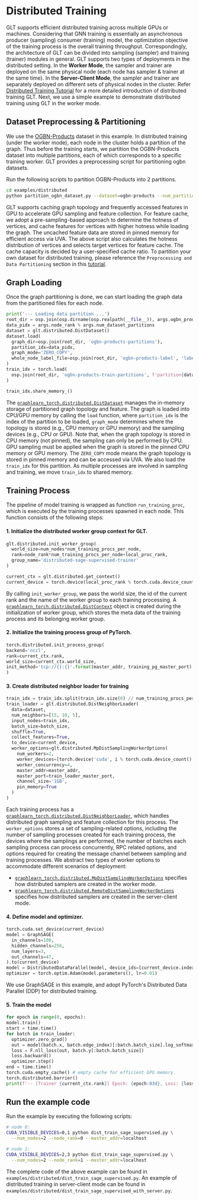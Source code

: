 # Distributed Training

GLT supports efficient distributed training across multiple
GPUs or machines. Considering that GNN training is essentially
an asynchronous producer (sampling) consumer (training) model, the optimization
objective of the training process is the overall training throughput.
Correspondingly, the architecture of GLT can be divided into sampling
(sampler) and training (trainer) modules in general. GLT supports
two types of deployments in the distributed setting. In the **Worker Mode**,
the sampler and trainer are deployed on the same physical node (each node has
sampler & trainer at the same time). In the **Server-Client Mode**, the sampler
and trainer are separately deployed on different sets of physical nodes in
the cluster. Refer [Distributed Training Tutorial](../tutorial/dist.md) for
a more detailed introduction of distributed training GLT. Next, we use a
simple example to demonstrate distributed training using GLT in the worker mode.


## Dataset Preprocessing & Partitioning

We use the [OGBN-Products](https://ogb.stanford.edu/docs/nodeprop/#ogbn-products) dataset
in this example. In distributed training (under the worker mode), each node in the cluster
holds a partition of the graph. Thus before the training starts, we partition the OGBN-Products
dataset into multiple partitions, each of which corresponds to a specific training worker.
GLT provides a preprocessing script for partitioning ogbn datasets.

Run the following scripts to partition OGBN-Products into 2 partitions.

```bash
cd examples/distributed
python partition_ogbn_dataset.py --dataset=ogbn-products --num_partitions=2
```

GLT supports caching graph topology and frequently accessed features
in GPU to accelerate GPU sampling and feature collection. For feature cache, we adopt a
pre-sampling-based approach to determine the hotness of vertices, and cache features for
vertices with higher hotness while loading the graph. The uncached feature data are stored in
pinned memory for efficient access via UVA. The above script also calculates
the hotness distribution of vertices and selects target vertices for feature cache. The cache capacity
is decided by a user-specified cache ratio. To partition your own dataset for distributed training,
please reference the ``Preprocessing and Data Partitioning`` section in this [tutorial](../tutorial/dist.md).

## Graph Loading
Once the graph partitioning is done, we can start loading the graph data from the
partitioned files for each node.

```python
print('--- Loading data partition ...')
root_dir = osp.join(osp.dirname(osp.realpath(__file__)), args.ogbn_products_root_dir)
data_pidx = args.node_rank % args.num_dataset_partitions
dataset = glt.distributed.DistDataset()
dataset.load(
  graph_dir=osp.join(root_dir, 'ogbn-products-partitions'),
  partition_idx=data_pidx,
  graph_mode='ZERO_COPY',
  whole_node_label_file=osp.join(root_dir, 'ogbn-products-label', 'label.pt')
)
train_idx = torch.load(
  osp.join(root_dir, 'ogbn-products-train-partitions', f'partition{data_pidx}.pt')
)

train_idx.share_memory_()
```

The [`graphlearn_torch.distributed.DistDataset`](graphlearn_torch.distributed.DistDataset)
manages the in-memory storage of partitioned graph topology and feature. The graph is loaded
into CPU/GPU memory by calling the ``load`` function, where ``partition_idx`` is the
index of the partition to be loaded, ``graph_mode`` determines where the topology is stored
(e.g., CPU memory or GPU memory) and the sampling devices (e.g., CPU or GPU). Note that, when the
graph topology is stored in CPU memory (not pinned), the sampling can only be performed by CPU. GPU sampling
must be applied when the graph is stored in the pinned CPU memory or GPU memory. The ``ZERO_COPY`` mode means
the graph topology is stored in pinned memory and can be accessed via UVA. We also load the ``train_idx`` for this partition. As multiple processes are involved in sampling and training, we move
``train_idx`` to shared memory.


## Training Process

The pipeline of model training is wrapped as function ``run_training_proc``, which is executed by
the training processes spawned in each node. This function consists of the following steps:

#### 1. Initialize the distributed worker group context for GLT.

```python
glt.distributed.init_worker_group(
  world_size=num_nodes*num_training_procs_per_node,
  rank=node_rank*num_training_procs_per_node+local_proc_rank,
  group_name='distributed-sage-supervised-trainer'
)

current_ctx = glt.distributed.get_context()
current_device = torch.device(local_proc_rank % torch.cuda.device_count())
```
By calling ``init_worker_group``, we pass the world size, the id of the current rank and
the name of the worker group to each training processing.
A [`graphlearn_torch.distributed.DistContext`](graphlearn_torch.distributed.DistContext)
object is created during the initialization of worker group, which stores the meta data of
the training process and its belonging worker group.

#### 2. Initialize the training process group of PyTorch.

```python
torch.distributed.init_process_group(
backend='nccl',
rank=current_ctx.rank,
world_size=current_ctx.world_size,
init_method='tcp://{}:{}'.format(master_addr, training_pg_master_port)
)
```

#### 3. Create distributed neighbor loader for training

```python
train_idx = train_idx.split(train_idx.size(0) // num_training_procs_per_node)[local_proc_rank]
train_loader = glt.distributed.DistNeighborLoader(
  data=dataset,
  num_neighbors=[15, 10, 5],
  input_nodes=train_idx,
  batch_size=batch_size,
  shuffle=True,
  collect_features=True,
  to_device=current_device,
  worker_options=glt.distributed.MpDistSamplingWorkerOptions(
    num_workers=2,
    worker_devices=[torch.device('cuda', i % torch.cuda.device_count() for i in range(2))]
    worker_concurrency=4,
    master_addr=master_addr,
    master_port=train_loader_master_port,
    channel_size='1GB',
    pin_memory=True
  )
)
```
Each training process has a [`graphlearn_torch.distributed.DistNeighborLoader`](graphlearn_torch.distributed.DistNeighborLoader),
which handles distributed graph sampling and feature collection for this process.
The ``worker_options`` stores a set of sampling-related options, including the number of
sampling processes created for each training process, the devices where the samplings are
performed, the number of batches each sampling process can process concurrently,
RPC related options, and options required for creating the message channel between sampling and training processes.
We abstract two types of worker options to accommodate different scenarios of deployment:
* [`graphlearn_torch.distributed.MpDistSamplingWorkerOptions`](graphlearn_torch.distributed.MpDistSamplingWorkerOptions)
specifies how distributed samplers are created in the worker mode.
* [`graphlearn_torch.distributed.RemoteDistSamplingWorkerOptions`](graphlearn_torch.distributed.RemoteDistSamplingWorkerOptions)
specifies how distributed samplers are created in the server-client mode.



#### 4. Define model and optimizer.
```python
torch.cuda.set_device(current_device)
model = GraphSAGE(
  in_channels=100,
  hidden_channels=256,
  num_layers=3,
  out_channels=47,
).to(current_device)
model = DistributedDataParallel(model, device_ids=[current_device.index])
optimizer = torch.optim.Adam(model.parameters(), lr=0.01)
```
We use GraphSAGE in this example, and adopt PyTorch's Distributed Data Parallel (DDP) for distributed training.

#### 5. Train the model
```python
for epoch in range(0, epochs):
model.train()
start = time.time()
for batch in train_loader:
  optimizer.zero_grad()
  out = model(batch.x, batch.edge_index)[:batch.batch_size].log_softmax(dim=-1)
  loss = F.nll_loss(out, batch.y[:batch.batch_size])
  loss.backward()
  optimizer.step()
end = time.time()
torch.cuda.empty_cache() # empty cache for efficient GPU memory.
torch.distributed.barrier()
print(f'-- [Trainer {current_ctx.rank}] Epoch: {epoch:03d}, Loss: {loss:.4f}, Epoch Time: {end - start}')
```

## Run the example code
Run the example by executing the following scripts:

```bash
# node 0:
CUDA_VISIBLE_DEVICES=0,1 python dist_train_sage_supervised.py \
  --num_nodes=2 --node_rank=0 --master_addr=localhost

# node 1:
CUDA_VISIBLE_DEVICES=2,3 python dist_train_sage_supervised.py \
  --num_nodes=2 --node_rank=1 --master_addr=localhost
```

The complete code of the above example can be found in `examples/distributed/dist_train_sage_supervised.py`.
An example of distributed training in server-client mode can be found in `examples/distributed/dist_train_sage_supervised_with_server.py`.
